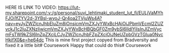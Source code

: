 HERE IS LINK TO VIDEO: https://lut-my.sharepoint.com/:v:/g/personal/suvi_lehtimaki_student_lut_fi/EULjVaMYhFJOi1fZYV2d-3YBsI-wvoJ-Qr4oa2TVjuWs4A?nav=eyJyZWZlcnJhbEluZm8iOnsicmVmZXJyYWxBcHAiOiJPbmVEcml2ZUZvckJ1c2luZXNzIiwicmVmZXJyYWxBcHBQbGF0Zm9ybSI6IldlYiIsInJlZmVycmFsTW9kZSI6InZpZXciLCJyZWZlcnJhbFZpZXciOiJNeUZpbGVzTGlua0NvcHkifX0&e=he64dc
This is mine first project copyed from Bradversity and fixed it a little bit# Coursework
Happy that could do this# Coursework

